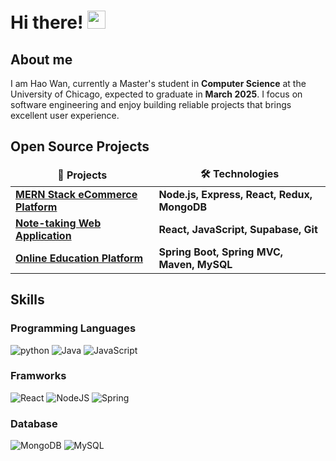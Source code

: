 # Hi there! <img src="https://media.giphy.com/media/hvRJCLFzcasrR4ia7z/giphy.gif" width="29px"> 

## About me
I am Hao Wan, currently a Master's student in **Computer Science** at the University of Chicago, expected to graduate in **March 2025**. I focus on software engineering and enjoy building reliable projects that brings excellent user experience. 

## Open Source Projects
<table>
  <thead align="center">
    <tr border: none;>
      <td><b>🎁 Projects</b></td>
      <td><b>🛠️ Technologies</b></td>
    </tr>
  </thead>
  <tbody>
    <tr>
      <td><a href="https://github.com/haowanhw/proshop"><b>MERN Stack eCommerce Platform</b></a></td>
      <td><b>Node.js, Express, React, Redux, MongoDB</b></td>
    </tr>
	  <tr>
      <td><a href="https://github.com/haowanhw/noteTakingApp"><b>Note-taking Web Application</b></a></td>
      <td><b>React, JavaScript, Supabase, Git</b></td>
    </tr>
    <tr>
      <td><a href="https://github.com/haowanhw/onlineEdu"><b>Online Education Platform</b></a></td>
      <td><b>Spring Boot, Spring MVC, Maven, MySQL</b></td>
    </tr>
  </tbody>
</table>

## Skills
### Programming Languages
![python](https://img.shields.io/badge/Python-3776AB?style=for-the-badge&logo=python&logoColor=white)
![Java](https://img.shields.io/badge/java-%23ED8B00.svg?style=for-the-badge&logo=openjdk&logoColor=white)
![JavaScript](https://img.shields.io/badge/javascript-%23323330.svg?style=for-the-badge&logo=javascript&logoColor=%23F7DF1E)

### Framworks
![React](https://img.shields.io/badge/react-%2320232a.svg?style=for-the-badge&logo=react&logoColor=%2361DAFB)
![NodeJS](https://img.shields.io/badge/node.js-6DA55F?style=for-the-badge&logo=node.js&logoColor=white)
![Spring](https://img.shields.io/badge/spring-%236DB33F.svg?style=for-the-badge&logo=spring&logoColor=white)

### Database
![MongoDB](https://img.shields.io/badge/MongoDB-%234ea94b.svg?style=for-the-badge&logo=mongodb&logoColor=white)
![MySQL](https://img.shields.io/badge/mysql-%2300f.svg?style=for-the-badge&logo=mysql&logoColor=white)



<!--
**haowanhw/haowanhw** is a ✨ _special_ ✨ repository because its `README.md` (this file) appears on your GitHub profile.

Here are some ideas to get you started:

- 🔭 I’m currently working on ...
- 🌱 I’m currently learning ...
- 👯 I’m looking to collaborate on ...
- 🤔 I’m looking for help with ...
- 💬 Ask me about ...
- 📫 How to reach me: ...
- 😄 Pronouns: ...
- ⚡ Fun fact: ...
-->
